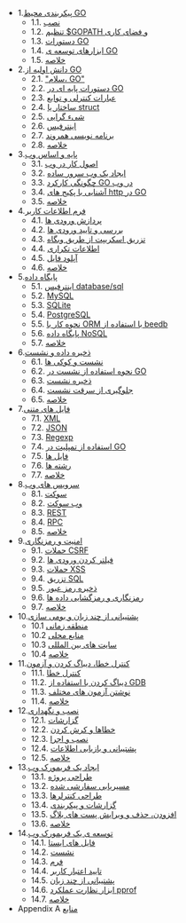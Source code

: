 - 1.[پیکربندی محیط GO](01.0.md)
	- 1.1. [نصب](01.1.md)
	- 1.2. [تنظیم $GOPATH و فضای کاری](01.2.md)
	- 1.3. [دستورات GO](01.3.md)
	- 1.4. [ابزارهای توسعه ی GO](01.4.md)
	- 1.5. [خلاصه](01.5.md)
- 2.[دانش اولیه از GO](02.0.md)
	- 2.1. ["سلام، GO"](02.1.md)
	- 2.2. [دستورات پایه ای در GO](02.2.md)
	- 2.3. [عبارات کنترلی و توابع](02.3.md)
	- 2.4. [ساختار یا struct](02.4.md)
	- 2.5. [شیء گرایی](02.5.md)
	- 2.6. [اینترفیس](02.6.md)
	- 2.7. [برنامه نویسی همروند](02.7.md)
	- 2.8. [خلاصه](02.8.md)
- 3.[پایه و اساس وب](03.0.md)
	- 3.1. [اصول کار در وب](03.1.md)
	- 3.2. [ایجاد یک وب سرور ساده](03.2.md)
	- 3.3. [چگونگی کارکرد GO در وب](03.3.md)
	- 3.4. [آشنایی با پکیج های http در GO](03.4.md)
	- 3.5. [خلاصه](03.5.md)
- 4.[فرم اطلاعات کاربر](04.0.md)
	- 4.1. [پردازش ورودی ها](04.1.md)
	- 4.2. [بررسی و تایید ورودی ها](04.2.md)
	- 4.3. [تزریق اسکریپت از طریق وبگاه](04.3.md)
	- 4.4. [اطلاعات تکراری](04.4.md)
	- 4.5. [آپلود فایل](04.5.md)
	- 4.6. [خلاصه](04.6.md)
- 5.[پایگاه داده](05.0.md)
	- 5.1. [اینترفیس database/sql](05.1.md)
	- 5.2. [MySQL](05.2.md)
	- 5.3. [SQLite](05.3.md)
	- 5.4. [PostgreSQL](05.4.md)
	- 5.5. [نحوه کار با ORM با استفاده از beedb](05.5.md)
	- 5.6. [پایگاه داده NoSQL](05.6.md)
	- 5.7. [خلاصه](05.7.md)
- 6.[ذخیره داده و نشست](06.0.md)
	- 6.1. [نشست و کوکی ها](06.1.md)
	- 6.2. [نحوه استفاده از نشست در GO](06.2.md)
	- 6.3. [ذخیره نشست](06.3.md)
	- 6.4. [جلوگیری از سرقت نشست](06.4.md)
	- 6.5. [خلاصه](06.5.md)
- 7.[فایل های متنی](07.0.md)
	- 7.1. [XML](07.1.md)
	- 7.2. [JSON](07.2.md)
	- 7.3. [Regexp](07.3.md)
	- 7.4. [استفاده از تمپلیت در GO](07.4.md)
	- 7.5. [فایل ها](07.5.md)
	- 7.6. [رشته ها](07.6.md)
	- 7.7. [خلاصه](07.7.md)
- 8.[سرویس های وب](08.0.md)
	- 8.1. [سوکت](08.1.md)
	- 8.2. [وب سوکت](08.2.md)
	- 8.3. [REST](08.3.md)
	- 8.4. [RPC](08.4.md)
	- 8.5. [خلاصه](08.5.md)
- 9.[امنیت و رمزنگاری](09.0.md)
	- 9.1. [حملات CSRF](09.1.md)
	- 9.2. [فیلتر کردن ورودی ها](09.2.md)
	- 9.3. [حملات XSS](09.3.md)
	- 9.4. [تزریق SQL](09.4.md)
	- 9.5. [ذخیره رمز عبور](09.5.md)
	- 9.6. [رمزنگاری و رمزگشایی داده ها](09.6.md)
	- 9.7. [خلاصه](09.7.md)
- 10.[پشتیبانی از چند زبان و بومی سازی](10.0.md)
	- 10.1 [منطقه زمانی](10.1.md)
	- 10.2 [منابع محلی](10.2.md)
	- 10.3 [سایت های بین المللی](10.3.md)
	- 10.4 [خلاصه](10.4.md)
- 11.[کنترل خطا، دیباگ کردن و آزمون](11.0.md)
	- 11.1. [کنترل خطا](11.1.md)
	- 11.2. [دیباگ کردن با استفاده از GDB](11.2.md)
	- 11.3. [نوشتن آزمون های مختلف](11.3.md)
	- 11.4. [خلاصه](11.4.md)
- 12.[نصب و نگهداری](12.0.md)
	- 12.1. [گزارشات](12.1.md)
	- 12.2. [خطاها و کرش کردن](12.2.md)
	- 12.3. [نصب و اجرا](12.3.md)
	- 12.4. [پشتیبانی و بازیابی اطلاعات](12.4.md)
	- 12.5. [خلاصه](12.5.md)
- 13.[ایجاد یک فریمورک وب](13.0.md)
	- 13.1. [طراحی پروژه](13.1.md)
	- 13.2. [مسیریابی سفارشی شده](13.2.md)
	- 13.3. [طراحی کنترلرها](13.3.md)
	- 13.4. [گزارشات و پیکربندی](13.4.md)
	- 13.5. [افزودن، حذف و ویرایش پست های بلاگ](13.5.md)
	- 13.6. [خلاصه](13.6.md)
- 14.[توسعه ی یک فریمورک وب](14.0.md)
	- 14.1. [فایل های ایستا](14.1.md)
	- 14.2. [نشست](14.2.md)
	- 14.3. [فرم](14.3.md)
	- 14.4. [تایید اعتبار کاربر](14.4.md)
	- 14.5. [پشتیبانی از چند زبان](14.5.md)
	- 14.6. [ابزار نظارت عملکرد pprof](14.6.md)
	- 14.7. [خلاصه](14.7.md)
- Appendix A [منابع](ref.md)